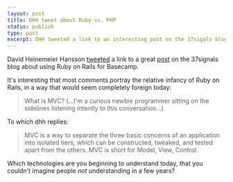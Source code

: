 ```yaml
---
layout: post
title: DHH tweet about Ruby vs. PHP
status: publish
type: post
excerpt: DHH tweeted a link to an interesting post on the 37sigals blog about using Ruby for Basecamp
---
```


David Heinemeier Hansson [tweeted][tweet] a link to a great [post][post] on the 37signals blog about using Ruby on Rails for Basecamp.

It's interesting that most comments portray the relative infancy of Ruby on Rails, in a way that would seem completely foreign today:

> What is MVC? (...I'm a curious newbie programmer sitting on the sidelines listening intently to this conversation...)

To which dhh replies:

> MVC is a way to separate the three basic concerns of an application into isolated tiers, which can be constructed, tweaked, and tested apart from the others. MVC is short for Model, View, Control.

Which technologies are you beginning to understand today, that you couldn't imagine people _not_ understanding in a few years?

[tweet]: https://twitter.com/dhh/status/253459743857852416
[post]: http://37signals.com/svn/archives/000606.php
